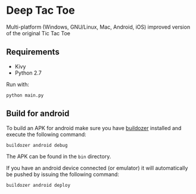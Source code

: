 # Deep Tac Toe
Multi-platform (Windows, GNU/Linux, Mac, Android, iOS) improved version of the original Tic Tac Toe

## Requirements

* Kivy
* Python 2.7

Run with:

```python main.py```

## Build for android

To build an APK for android make sure you have [buildozer](https://github.com/kivy/buildozer) installed and execute the following command:

```buildozer android debug```

The APK can be found in the `bin` directory.

If you have an android device connected (or emulator) it will automatically be pushed by issuing the following command:

```buildozer android deploy```
